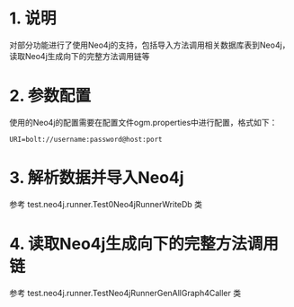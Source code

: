# 1. 说明

对部分功能进行了使用Neo4j的支持，包括导入方法调用相关数据库表到Neo4j，读取Neo4j生成向下的完整方法调用链等

# 2. 参数配置

使用的Neo4j的配置需要在配置文件ogm.properties中进行配置，格式如下：

```
URI=bolt://username:password@host:port
```

# 3. 解析数据并导入Neo4j

参考 test.neo4j.runner.Test0Neo4jRunnerWriteDb 类

# 4. 读取Neo4j生成向下的完整方法调用链

参考 test.neo4j.runner.TestNeo4jRunnerGenAllGraph4Caller 类
